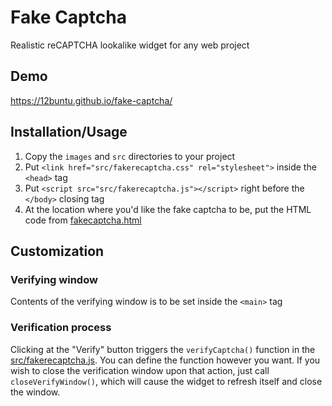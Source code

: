 # Fake Captcha
Realistic reCAPTCHA lookalike widget for any web project
## Demo
https://12buntu.github.io/fake-captcha/

## Installation/Usage
1. Copy the `images` and `src` directories to your project
2. Put `<link href="src/fakerecaptcha.css" rel="stylesheet">` inside the `<head>` tag
3. Put `<script src="src/fakerecaptcha.js"></script>` right before the `</body>` closing tag
4. At the location where you'd like the fake captcha to be, put the HTML code from [fakecaptcha.html](https://github.com/m-brz/fake-captcha/blob/main/fakecaptcha.html)
## Customization
### Verifying window
Contents of the verifying window is to be set inside the `<main>` tag
### Verification process
Clicking at the "Verify" button triggers the `verifyCaptcha()` function in the [src/fakerecaptcha.js](https://github.com/m-brz/fake-captcha/blob/main/src/fakerecaptcha.js).
You can define the function however you want. If you wish to close the verification window upon that action, just call 
`closeVerifyWindow()`, which will cause the widget to refresh itself and close the window.
